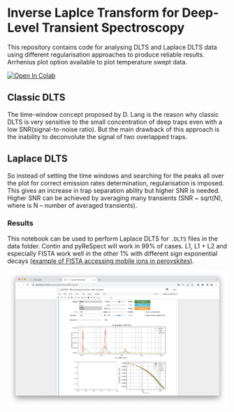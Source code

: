 # Inverse Laplce Transform for Deep-Level Transient Spectroscopy

This repository contains code for analysing DLTS and Laplace DLTS data using different regularisation approaches to produce reliable results. Arrhenius plot option available to plot temperature swept data.

[![Open In Colab](https://colab.research.google.com/assets/colab-badge.svg)](https://colab.research.google.com/github/nocliper/ilt/blob/master/colab-ilt.ipynb)

## Classic DLTS
The time-window concept proposed by D. Lang is the reason why classic DLTS is very sensitive to the small concentration of deep traps even with a low SNR(signal-to-noise ratio). But the main drawback of this approach is the inability to deconvolute the signal of two overlapped traps. 

## Laplace DLTS
So instead of setting the time windows and searching for the peaks all over the plot for correct emission rates determination, regularisation is imposed. This gives an increase in trap separation ability but higher SNR is needed. Higher SNR can be achieved by averaging many transients (SNR ~ sqrt(N), where is N – number of averaged transients).

### Results
This notebook can be used to perform Laplace DLTS for `.DLTS` files in the data folder. Contin and pyReSpect will work in 99% of cases. L1, L1 + L2 and especially FISTA work well in the other 1% with different sign exponential decays [(example of FISTA accessing mobile ions in perovskites)](https://doi.org/10.1103/PhysRevApplied.13.034018). 

![](screenshot.png)
